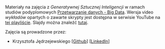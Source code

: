 Materiały na zajęcia z _Generatywnej Sztucznej Inteligencji_ w ramach studiów podyplomowych  [Przetwarzanie danych - Big Data](https://podyplomowe.wmi.amu.edu.pl/kierunki/przetwarzanie-danych-big-data/). Wersja video *wykładów* opartych o zawarte skrypty jest dostępna w serwisie YouTube na [tej playliście](https://www.youtube.com/playlist?list=PLL3-3m0jNaWnYW_62xZPeKuicpNA98JJD). Slajdy można znaleźć [tutaj](https://docs.google.com/presentation/d/1mPK6aJ6O8-U1BO0on-AvEhJlsq7YloOLVfLQ7lsVBJU/edit#slide=id.g322d92d1e09_0_0).

Zajęcia są prowadzone przez:

- Krzysztofa Jędrzejewskiego [[Github](https://github.com/kjedrzejewski)] [[LinkedIn](https://linkedin.com/in/kjedrzejewski/)]